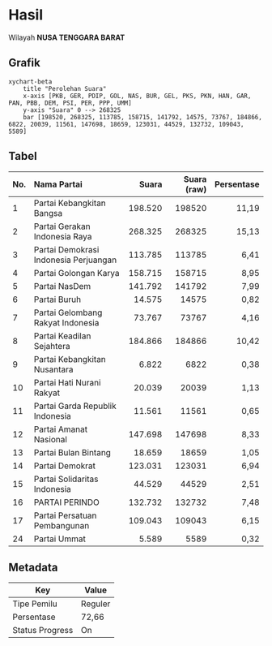 # Hasil

Wilayah **NUSA TENGGARA BARAT**

## Grafik

```mermaid
xychart-beta
    title "Perolehan Suara"
    x-axis [PKB, GER, PDIP, GOL, NAS, BUR, GEL, PKS, PKN, HAN, GAR, PAN, PBB, DEM, PSI, PER, PPP, UMM]
    y-axis "Suara" 0 --> 268325
    bar [198520, 268325, 113785, 158715, 141792, 14575, 73767, 184866, 6822, 20039, 11561, 147698, 18659, 123031, 44529, 132732, 109043, 5589]
```

## Tabel

| No. | Nama Partai                           | Suara   | Suara (raw) | Persentase |
|:--- |:------------------------------------- | -------:| -----------:| ----------:|
| 1   | Partai Kebangkitan Bangsa             | 198.520 | 198520      | 11,19      |
| 2   | Partai Gerakan Indonesia Raya         | 268.325 | 268325      | 15,13      |
| 3   | Partai Demokrasi Indonesia Perjuangan | 113.785 | 113785      | 6,41       |
| 4   | Partai Golongan Karya                 | 158.715 | 158715      | 8,95       |
| 5   | Partai NasDem                         | 141.792 | 141792      | 7,99       |
| 6   | Partai Buruh                          | 14.575  | 14575       | 0,82       |
| 7   | Partai Gelombang Rakyat Indonesia     | 73.767  | 73767       | 4,16       |
| 8   | Partai Keadilan Sejahtera             | 184.866 | 184866      | 10,42      |
| 9   | Partai Kebangkitan Nusantara          | 6.822   | 6822        | 0,38       |
| 10  | Partai Hati Nurani Rakyat             | 20.039  | 20039       | 1,13       |
| 11  | Partai Garda Republik Indonesia       | 11.561  | 11561       | 0,65       |
| 12  | Partai Amanat Nasional                | 147.698 | 147698      | 8,33       |
| 13  | Partai Bulan Bintang                  | 18.659  | 18659       | 1,05       |
| 14  | Partai Demokrat                       | 123.031 | 123031      | 6,94       |
| 15  | Partai Solidaritas Indonesia          | 44.529  | 44529       | 2,51       |
| 16  | PARTAI PERINDO                        | 132.732 | 132732      | 7,48       |
| 17  | Partai Persatuan Pembangunan          | 109.043 | 109043      | 6,15       |
| 24  | Partai Ummat                          | 5.589   | 5589        | 0,32       |


## Metadata

| Key             | Value   |
| --------------- | ------- |
| Tipe Pemilu     | Reguler |
| Persentase      | 72,66   |
| Status Progress | On      |



